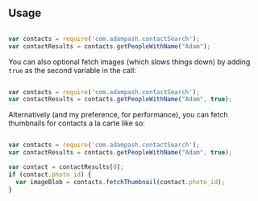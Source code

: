 Usage
-----

```javascript

var contacts = require('com.adampash.contactSearch');
var contactResults = contacts.getPeopleWithName("Adam");

```

You can also optional fetch images (which slows things down) by adding `true` as the second variable in the call:

```javascript

var contacts = require('com.adampash.contactSearch');
var contactResults = contacts.getPeopleWithName("Adam", true);

```

Alternatively (and my preference, for performance), you can fetch thumbnails for contacts a la carte like so:

```javascript

var contacts = require('com.adampash.contactSearch');
var contactResults = contacts.getPeopleWithName("Adam", true);

var contact = contactResults[0];
if (contact.photo_id) {
  var imageBlob = contacts.fetchThumbnail(contact.photo_id);
}

```
